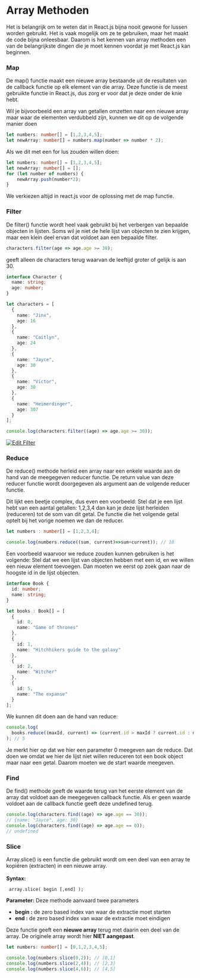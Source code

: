# Array Methoden

Het is belangrijk om te weten dat in React.js bijna nooit gewone for lussen worden gebruikt. Het is vaak mogelijk om ze te gebruiken, maar het maakt de code bijna onleesbaar. Daarom is het kennen van array methoden een van de belangrijkste dingen die je moet kennen voordat je met React.js kan beginnen.&#x20;

### Map

De map() functie maakt een nieuwe array bestaande uit de resultaten van de callback functie op elk element van die array. Deze functie is de meest gebruikte functie in React.js, dus zorg er voor dat je deze onder de knie hebt.

Wil je bijvoorbeeld een array van getallen omzetten naar een nieuwe array maar waar de elementen verdubbeld zijn, kunnen we dit op de volgende manier doen

```typescript
let numbers: number[] = [1,2,3,4,5];
let newArray: number[] = numbers.map(number => number * 2);
```

Als we dit met een for lus zouden willen doen:

```typescript
let numbers: number[] = [1,2,3,4,5];
let newArray: number[] = [];
for (let number of numbers) {
    newArray.push(number*2);
}
```

We verkiezen altijd in react.js voor de oplossing met de map functie.

### Filter

De filter() functie wordt heel vaak gebruikt bij het verbergen van bepaalde objecten in lijsten. Soms wil je niet de hele lijst van objecten te zien krijgen, maar een klein deel ervan dat voldoet aan een bepaalde filter.

```typescript
characters.filter(age => age.age >= 30);
```

geeft alleen de characters terug waarvan de leeftijd groter of gelijk is aan 30.

```typescript
interface Character {
  name: string;
  age: number;
}

let characters = [
  {
    name: "Jinx",
    age: 16
  },
  {
    name: "Caitlyn",
    age: 24
  },
  {
    name: "Jayce",
    age: 30
  },
  {
    name: "Victor",
    age: 30
  },
  {
    name: "Heimerdinger",
    age: 307
  }
];

console.log(characters.filter((age) => age.age >= 30));

```

[![Edit Filter](https://codesandbox.io/static/img/play-codesandbox.svg)](https://codesandbox.io/s/filter-80eub7?fontsize=14\&hidenavigation=1\&theme=dark)

### Reduce

De reduce() methode herleid een array naar een enkele waarde aan de hand van de meegegeven reducer functie. De return value van deze reducer functie wordt doorgegeven als argument aan de volgende reducer functie.

Dit lijkt een beetje complex, dus even een voorbeeld: Stel dat je een lijst hebt van een aantal getallen: 1,2,3,4 dan kan je deze lijst herleiden (reduceren) tot de som van dit getal. De functie die het volgende getal optelt bij het vorige noemen we dan de reducer.

```typescript
let numbers : number[] = [1,2,3,4];

console.log(numbers.reduce((sum, current)=>sum+current)); // 10
```

Een voorbeeld waarvoor we reduce zouden kunnen gebruiken is het volgende: Stel dat we een lijst van objecten hebben met een id, en we willen een nieuw element toevoegen. Dan moeten we eerst op zoek gaan naar de hoogste id in de lijst objecten.&#x20;

```typescript
interface Book {
  id: number;
  name: string;
}

let books : Book[] = [
  {
    id: 0,
    name: "Game of thrones"
  },
  {
    id: 1,
    name: "Hitchhikers guide to the galaxy"
  },
  {
    id: 2,
    name: "Witcher"
  },
  {
    id: 5,
    name: "The expanse"
  }
];
```

We kunnen dit doen aan de hand van reduce:

```typescript
console.log(
  books.reduce((maxId, current) => (current.id > maxId ? current.id : maxId), 0)
); // 5
```

Je merkt hier op dat we hier een parameter 0 meegeven aan de reduce. Dat doen we omdat we hier de lijst niet willen reduceren tot een book object maar naar een getal. Daarom moeten we de start waarde meegeven.

### Find

De find() methode geeft de waarde terug van het eerste element van de array dat voldoet aan de meegegeven callback functie. Als er geen waarde voldoet aan de callback functie geeft deze undefined terug.

```typescript
console.log(characters.find((age) => age.age == 30));
// {name: "Jayce", age: 30}
console.log(characters.find((age) => age.age == 0));
// undefined
```

### Slice

Array.slice() is een functie die gebruikt wordt om een deel van een array te kopiëren (extracten) in een nieuwe array.\
\
**Syntax:**

```
 array.slice( begin [,end] ); 
```

**Parameter:** Deze methode aanvaard twee parameters

* **begin :** de zero based index van waar de extractie moet starten
* **end :** de zero based index van waar de extractie moet eindigen

Deze functie geeft een **nieuwe array** terug met daarin een deel van de array. De originele array wordt hier **NIET aangepast**.&#x20;

```typescript
let numbers: number[] = [0,1,2,3,4,5];

console.log(numbers.slice(0,2)); // [0,1]
console.log(numbers.slice(2,4)); // [2,3]
console.log(numbers.slice(4,6)); // [4,5]
```



